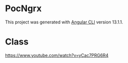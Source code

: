# PocNgrx

This project was generated with [Angular CLI](https://github.com/angular/angular-cli) version 13.1.1.

# Class

https://www.youtube.com/watch?v=yCac7PRG6R4
